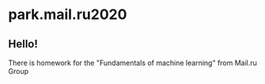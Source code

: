 # park.mail.ru2020
## Hello!
There is homework for the "Fundamentals of machine learning" from Mail.ru Group
